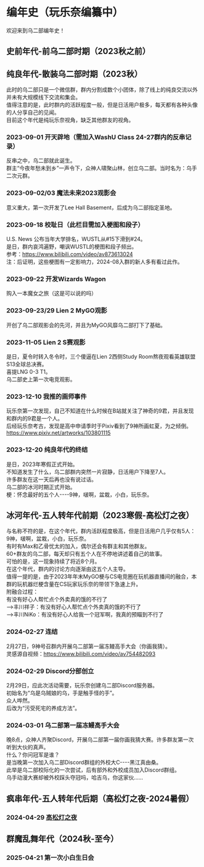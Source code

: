 # 编年史（玩乐奈编纂中）

欢迎来到乌二部编年史！

## 史前年代-前乌二部时期（2023秋之前）

## 纯良年代-散装乌二部时期（2023秋）

此时的乌二部只是一个微信群，群内分割成数个小团体，除了线上的纯良交流以外并未有大规模线下交流和集会。\
值得注意的是，此时群内的活跃程度一般，但是日活用户极多，每天都有各种头像的人分享自己的见闻。\
目前这个年代是纯玩乐奈视角，缺乏其他群友的视角。

### **2023-09-01** 开天辟地（需加入WashU Class 24-27群内的反串记录）

反串之中，乌二部就此诞生。\
群主“今夜年愁未到乡”一声令下，众神人啸聚山林，创立乌二部。当时名为：乌手二次元群。

### **2023-09-02/03** 魔法未来2023观影会

意义重大，第一次开发了Lee Hall Basement，后成为乌二部指定圣地。

### **2023-09-18** 校耻日（此栏目需加入梗图和段子）

U.S. News 公布当年大学排名，WUSTL从#15下滑到#24。\
是日，群内哀鸿遍野，嘲讽WUSTL的梗图和段子频出。\
参考：https://www.bilibili.com/video/av873613024 \
注：后证明，这些梗图有一定影响力，2024-08入群的新人多有看过此作。

### **2023-09-22** 开发Wizards Wagon

购入一本魔女之旅（这是可以说的吗）

### **2023-09-23/29** Lien 2 MyGO观影

开创了乌二部观影会的先河，并且为MyGO风靡乌二部打下了基础。

### **2023-11-05** Lien 2 S赛观影

是日，夏令时转入冬令时，三个傻逼在Lien 2西侧Study Room熬夜观看英雄联盟S13全球总决赛。\
喜提LNG 0-3 T1。\
乌二部史上第一次电竞观影。

### **2023-12-10** 我推的画师事件

玩乐奈第一次发现，自己不知道在什么时候在B站就关注了神奇的9君，并且发现和群内的9君是一个人。\
后经玩乐奈考古，发现是高中申请季时于Pixiv看到了9神所画虹夏，为之倾倒。\
https://www.pixiv.net/artworks/103801115

### **2023-12-20** 纯良年代的终结

是日，2023年寒假正式开始。\
不知道发生了什么，乌二部群内突然一片寂静，日活用户下降至7人。\
许多群友在这一天后再也没有说过话。\
乌二部的冰河时期正式开始。\
梗：怀念最好的五个人----9神，啵啊，盆栽，小白，玩乐奈。

## 冰河年代-五人转年代前期（2023寒假-高松灯之夜）

与名称不符的是，在这个年代，群内活跃程度极高，但是日活用户几乎仅有5人：9神，啵啊，盆栽，小白，玩乐奈。\
有时有Max和乙骨忧太的加入，偶尔还会有群主和其他群友。\
60+群友的乌二部，每天却只有五个人在不停地讲述着自己的故事。\
可怕的是，这一现象持续了将近8个月。\
在这个年代，群内的讨论方向逐渐由这五个人主导。\
值得一提的是，由于2023年年末MyGO梗与CS电竞圈在玩机器直播间的融合，本群的玩机器烂梗含量在CS玩家玩乐奈的带领下急速上升。\
附融合过程：\
有没有好心人帮忙点个外卖真的饿的不行了\
-->丰川祥子：有没有好心人帮忙点个外卖真的饿的不行了\
-->丰川NiKo：有没有好心人给我⼀个冠军啊，我真的预瞄到不行了

### **2024-02-27** 连结

2月27日，9神号召群内开展乌二部第一届冻鳗高手大会（你画我猜）。\
灵感源自视频：https://www.bilibili.com/video/av754482093

### **2024-02-29** Discord分部创立

2月29日，应此次活动需要，玩乐奈创建乌二部Discord服务器。\
初始名为“乌是乌贼娘的乌，手是触手怪的手”。\
众人哗然。\
后改为“污受死宅的养成方法”。

### **2024-03-01** 乌二部第一届冻鳗高手大会

晚8点，众神人齐聚Discord，开展乌二部第一届你画我猜大赛。许多群友第一次听到大伙的真声。\
什么？你问冠军是谁？\
是当晚第一次加入乌二部Discord群组的外校大C----黑江真由桑。\
此举是乌二部校际化的一次尝试，后有部外和外校成员加入Discord群组。\
乌手动漫大赛却被外校踩头夺冠吗，哈吉乌，你这家伙……

## 疯串年代-五人转年代后期（高松灯之夜-2024暑假）

### **2024-04-29** [高松灯之夜](../02-术语词典/高松灯之夜.md)

## 群魔乱舞年代（2024秋-至今）

### **2025-04-21** 第一次小白生日会
